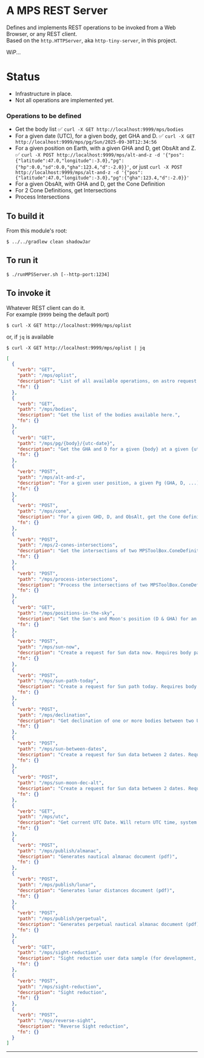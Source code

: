 # A MPS REST Server

Defines and implements REST operations to be invoked from a Web Browser, or any REST client.  
Based on the `http.HTTPServer`, aka `http-tiny-server`, in this project.  

WiP...  

# Status
- Infrastructure in place. 
- Not all operations are implemented yet.

### Operations to be defined
- Get the body list ✅ `curl -X GET http://localhost:9999/mps/bodies`
- For a given date (UTC), for a given body, get GHA and D. ✅ `curl -X GET http://localhost:9999/mps/pg/Sun/2025-09-30T12:34:56`
- For a given position on Earth, with a given GHA and D, get ObsAlt and Z. ✅ `curl -X POST http://localhost:9999/mps/alt-and-z -d '{"pos":{"latitude":47.0,"longitude":-3.0},"pg":{"hp":0.0,"sd":0.0,"gha":123.4,"d":-2.0}}'`, or just `curl -X POST http://localhost:9999/mps/alt-and-z -d '{"pos":{"latitude":47.0,"longitude":-3.0},"pg":{"gha":123.4,"d":-2.0}}'`  
- For a given ObsAlt, with GHA and D, get the Cone Definition
- For 2 Cone Definitions, get Intersections
- Process Intersections

## To build it
From this module's root:
```
$ ../../gradlew clean shadowJar
```

## To run it
```
$ ./runMPSServer.sh [--http-port:1234]
```

## To invoke it
Whatever REST client can do it.  
For example (`9999` being the default port)
```
$ curl -X GET http://localhost:9999/mps/oplist
```
or, if `jq` is available
```
$ curl -X GET http://localhost:9999/mps/oplist | jq
```

```json
[
  {
    "verb": "GET",
    "path": "/mps/oplist",
    "description": "List of all available operations, on astro request manager.",
    "fn": {}
  },
  {
    "verb": "GET",
    "path": "/mps/bodies",
    "description": "Get the list of the bodies available here.",
    "fn": {}
  },
  {
    "verb": "GET",
    "path": "/mps/pg/{body}/{utc-date}",
    "description": "Get the GHA and D for a given {body} at a given {utc duration}",
    "fn": {}
  },
  {
    "verb": "POST",
    "path": "/mps/alt-and-z",
    "description": "For a given user position, a given Pg (GHA, D, ...), get Observed Altitude and Azimut.",
    "fn": {}
  },
  {
    "verb": "POST",
    "path": "/mps/cone",
    "description": "For a given GHD, D, and ObsAlt, get the Cone definition (MPSToolBox.ConeDefinition).",
    "fn": {}
  },
  {
    "verb": "POST",
    "path": "/mps/2-cones-intersections",
    "description": "Get the intersections of two MPSToolBox.ConeDefinition.",
    "fn": {}
  },
  {
    "verb": "POST",
    "path": "/mps/process-intersections",
    "description": "Process the intersections of two MPSToolBox.ConeDefinition.",
    "fn": {}
  },
  {
    "verb": "GET",
    "path": "/mps/positions-in-the-sky",
    "description": "Get the Sun's and Moon's position (D & GHA) for an UTC date passed as QS prm named 'at', in DURATION Format. Optional: 'fromL' and 'fromG', 'wandering' (true|[false]), 'stars' (true|[false]), 'constellations' (true|[false]).",
    "fn": {}
  },
  {
    "verb": "POST",
    "path": "/mps/sun-now",
    "description": "Create a request for Sun data now. Requires body payload (GeoPoint)",
    "fn": {}
  },
  {
    "verb": "POST",
    "path": "/mps/sun-path-today",
    "description": "Create a request for Sun path today. Requires body payload (GeoPoint & step)",
    "fn": {}
  },
  {
    "verb": "POST",
    "path": "/mps/declination",
    "description": "Get declination of one or more bodies between two UTC dates",
    "fn": {}
  },
  {
    "verb": "POST",
    "path": "/mps/sun-between-dates",
    "description": "Create a request for Sun data between 2 dates. Requires body payload (GeoPoint), and 3 queryString prm : from and to, in DURATION Format, and tz, the timezone name.",
    "fn": {}
  },
  {
    "verb": "POST",
    "path": "/mps/sun-moon-dec-alt",
    "description": "Create a request for Sun data between 2 dates. Requires body payload (GeoPoint), and 2 to 3 queryString prm : from and to, in DURATION Format, and optional tz, the timezone name.",
    "fn": {}
  },
  {
    "verb": "GET",
    "path": "/mps/utc",
    "description": "Get current UTC Date. Will return UTC time, system time, and optionally, the time(s) at the time zone(s) passed in QS prm 'tz', UTF-8 encoded, comma separated.",
    "fn": {}
  },
  {
    "verb": "POST",
    "path": "/mps/publish/almanac",
    "description": "Generates nautical almanac document (pdf)",
    "fn": {}
  },
  {
    "verb": "POST",
    "path": "/mps/publish/lunar",
    "description": "Generates lunar distances document (pdf)",
    "fn": {}
  },
  {
    "verb": "POST",
    "path": "/mps/publish/perpetual",
    "description": "Generates perpetual nautical almanac document (pdf)",
    "fn": {}
  },
  {
    "verb": "GET",
    "path": "/mps/sight-reduction",
    "description": "Sight reduction user data sample (for development, to get the shape of the returned object)",
    "fn": {}
  },
  {
    "verb": "POST",
    "path": "/mps/sight-reduction",
    "description": "Sight reduction",
    "fn": {}
  },
  {
    "verb": "POST",
    "path": "/mps/reverse-sight",
    "description": "Reverse Sight reduction",
    "fn": {}
  }
]
```


---